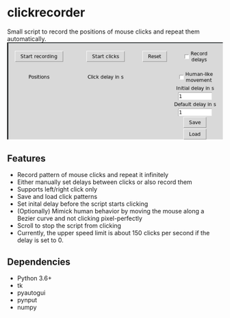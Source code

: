 # clickrecorder
Small script to record the positions of mouse clicks and repeat them automatically.
![Snapshot of GUI](./docs/gui.png)
## Features
- Record pattern of mouse clicks and repeat it infinitely
- Either manually set delays between clicks or also record them
- Supports left/right click only
- Save and load click patterns
- Set inital delay before the script starts clicking
- (Optionally) Mimick human behavior by moving the mouse along a Bezier curve and not clicking pixel-perfectly
- Scroll to stop the script from clicking
- Currently, the upper speed limit is about 150 clicks per second if the delay is set to 0.

## Dependencies
- Python 3.6+
- tk
- pyautogui
- pynput
- numpy
